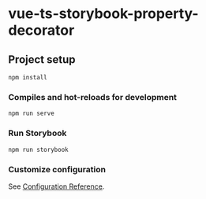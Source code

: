 # vue-ts-storybook-property-decorator

## Project setup
```
npm install
```

### Compiles and hot-reloads for development
```
npm run serve
```

### Run Storybook
```
npm run storybook
```


### Customize configuration
See [Configuration Reference](https://cli.vuejs.org/config/).
